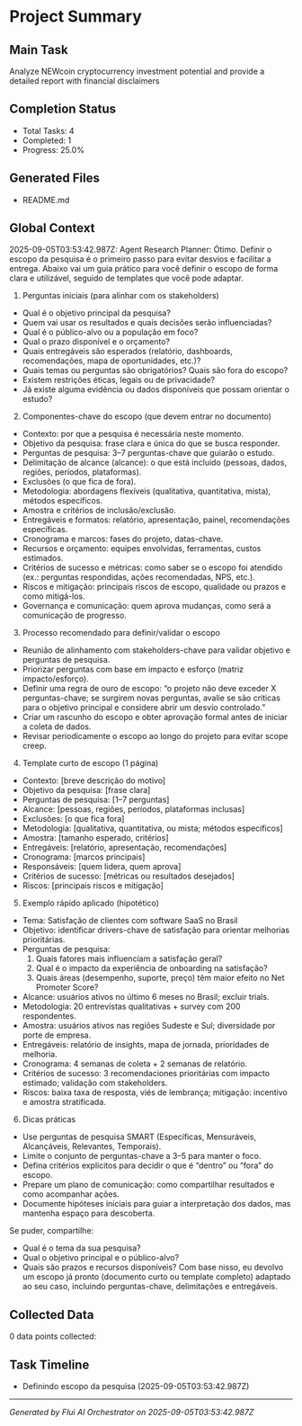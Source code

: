 # Project Summary

## Main Task
Analyze NEWcoin cryptocurrency investment potential and provide a detailed report with financial disclaimers

## Completion Status
- Total Tasks: 4
- Completed: 1
- Progress: 25.0%

## Generated Files
- README.md

## Global Context

2025-09-05T03:53:42.987Z: Agent Research Planner: Ótimo. Definir o escopo da pesquisa é o primeiro passo para evitar desvios e facilitar a entrega. Abaixo vai um guia prático para você definir o escopo de forma clara e utilizável, seguido de templates que você pode adaptar.

1) Perguntas iniciais (para alinhar com os stakeholders)
- Qual é o objetivo principal da pesquisa?
- Quem vai usar os resultados e quais decisões serão influenciadas?
- Qual é o público-alvo ou a população em foco?
- Qual o prazo disponível e o orçamento?
- Quais entregáveis são esperados (relatório, dashboards, recomendações, mapa de oportunidades, etc.)?
- Quais temas ou perguntas são obrigatórios? Quais são fora do escopo?
- Existem restrições éticas, legais ou de privacidade?
- Já existe alguma evidência ou dados disponíveis que possam orientar o estudo?

2) Componentes-chave do escopo (que devem entrar no documento)
- Contexto: por que a pesquisa é necessária neste momento.
- Objetivo da pesquisa: frase clara e única do que se busca responder.
- Perguntas de pesquisa: 3–7 perguntas-chave que guiarão o estudo.
- Delimitação de alcance (alcance): o que está incluído (pessoas, dados, regiões, períodos, plataformas).
- Exclusões (o que fica de fora).
- Metodologia: abordagens flexíveis (qualitativa, quantitativa, mista), métodos específicos.
- Amostra e critérios de inclusão/exclusão.
- Entregáveis e formatos: relatório, apresentação, painel, recomendações específicas.
- Cronograma e marcos: fases do projeto, datas-chave.
- Recursos e orçamento: equipes envolvidas, ferramentas, custos estimados.
- Critérios de sucesso e métricas: como saber se o escopo foi atendido (ex.: perguntas respondidas, ações recomendadas, NPS, etc.).
- Riscos e mitigação: principais riscos de escopo, qualidade ou prazos e como mitigá-los.
- Governança e comunicação: quem aprova mudanças, como será a comunicação de progresso.

3) Processo recomendado para definir/validar o escopo
- Reunião de alinhamento com stakeholders-chave para validar objetivo e perguntas de pesquisa.
- Priorizar perguntas com base em impacto e esforço (matriz impacto/esforço).
- Definir uma regra de ouro de escopo: “o projeto não deve exceder X perguntas-chave; se surgirem novas perguntas, avalie se são críticas para o objetivo principal e considere abrir um desvio controlado.”
- Criar um rascunho do escopo e obter aprovação formal antes de iniciar a coleta de dados.
- Revisar periodicamente o escopo ao longo do projeto para evitar scope creep.

4) Template curto de escopo (1 página)
- Contexto: [breve descrição do motivo]
- Objetivo da pesquisa: [frase clara]
- Perguntas de pesquisa: [1–7 perguntas]
- Alcance: [pessoas, regiões, períodos, plataformas inclusas]
- Exclusões: [o que fica fora]
- Metodologia: [qualitativa, quantitativa, ou mista; métodos específicos]
- Amostra: [tamanho esperado, critérios]
- Entregáveis: [relatório, apresentação, recomendações]
- Cronograma: [marcos principais]
- Responsáveis: [quem lidera, quem aprova]
- Critérios de sucesso: [métricas ou resultados desejados]
- Riscos: [principais riscos e mitigação]

5) Exemplo rápido aplicado (hipotético)
- Tema: Satisfação de clientes com software SaaS no Brasil
- Objetivo: identificar drivers-chave de satisfação para orientar melhorias prioritárias.
- Perguntas de pesquisa:
  1) Quais fatores mais influenciam a satisfação geral?
  2) Qual é o impacto da experiência de onboarding na satisfação?
  3) Quais áreas (desempenho, suporte, preço) têm maior efeito no Net Promoter Score?
- Alcance: usuários ativos no último 6 meses no Brasil; excluir trials.
- Metodologia: 20 entrevistas qualitativas + survey com 200 respondentes.
- Amostra: usuários ativos nas regiões Sudeste e Sul; diversidade por porte de empresa.
- Entregáveis: relatório de insights, mapa de jornada, prioridades de melhoria.
- Cronograma: 4 semanas de coleta + 2 semanas de relatório.
- Critérios de sucesso: 3 recomendaciones prioritárias com impacto estimado; validação com stakeholders.
- Riscos: baixa taxa de resposta, viés de lembrança; mitigação: incentivo e amostra stratificada.

6) Dicas práticas
- Use perguntas de pesquisa SMART (Específicas, Mensuráveis, Alcançáveis, Relevantes, Temporais).
- Limite o conjunto de perguntas-chave a 3–5 para manter o foco.
- Defina critérios explícitos para decidir o que é “dentro” ou “fora” do escopo.
- Prepare um plano de comunicação: como compartilhar resultados e como acompanhar ações.
- Documente hipóteses iniciais para guiar a interpretação dos dados, mas mantenha espaço para descoberta.

Se puder, compartilhe:
- Qual é o tema da sua pesquisa?
- Qual o objetivo principal e o público-alvo?
- Quais são prazos e recursos disponíveis?
Com base nisso, eu devolvo um escopo já pronto (documento curto ou template completo) adaptado ao seu caso, incluindo perguntas-chave, delimitações e entregáveis.

## Collected Data
0 data points collected:


## Task Timeline
- Definindo escopo da pesquisa (2025-09-05T03:53:42.987Z)

---
*Generated by Flui AI Orchestrator on 2025-09-05T03:53:42.987Z*
